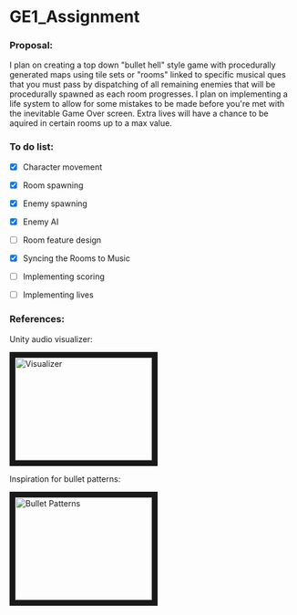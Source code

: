 # GE1_Assignment

### Proposal:
I plan on creating a top down "bullet hell" style game with procedurally generated maps using tile sets or "rooms" linked to specific musical ques that you must pass by dispatching of all remaining enemies that will be procedurally spawned as each room progresses. I plan on implementing a life system to allow for some mistakes to be made before you're met with the inevitable Game Over screen. Extra lives will have a chance to be aquired in certain rooms up to a max value.


### To do list:
- [X] Character movement
- [X] Room spawning
- [X] Enemy spawning
- [X] Enemy AI
- [ ] Room feature design
- [X] Syncing the Rooms to Music
- [ ] Implementing scoring
- [ ] Implementing lives


### References:
Unity audio visualizer:

<a href="http://www.youtube.com/watch?feature=player_embedded&v=5pmoP1ZOoNs
" target="_blank"><img src="http://img.youtube.com/vi/5pmoP1ZOoNs/0.jpg" 
alt="Visualizer" width="240" height="180" border="10" /></a>

Inspiration for bullet patterns:

<a href="http://www.youtube.com/watch?feature=player_embedded&v=8LxIeRE0slc
" target="_blank"><img src="http://img.youtube.com/vi/8LxIeRE0slc/0.jpg" 
alt="Bullet Patterns" width="240" height="180" border="10" /></a>
